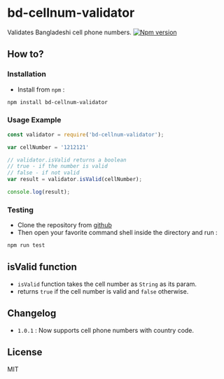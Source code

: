 # bd-cellnum-validator

Validates Bangladeshi cell phone numbers. 
[![Npm version](https://runkit.io/bokub/npm-version/branches/master/lyo)](https://npmjs.com/package/lyo)

## How to?
### Installation

- Install from `npm` :
```bash
npm install bd-cellnum-validator
```

### Usage Example

```javascript
const validator = require('bd-cellnum-validator');

var cellNumber = '1212121'

// validator.isValid returns a boolean
// true - if the number is valid
// false - if not valid
var result = validator.isValid(cellNumber);

console.log(result);
```

### Testing
- Clone the repository from [github](https://github.com/ShawonAshraf/bd-cellnum-validator)
- Then open your favorite command shell inside the directory and run :

```bash
npm run test
```

## isValid function
 - `isValid` function takes the cell number as `String`  as its param.
 - returns `true` if the cell number is valid and `false` otherwise.

## Changelog
- `1.0.1` : Now supports cell phone numbers with country code. 

## License
MIT
